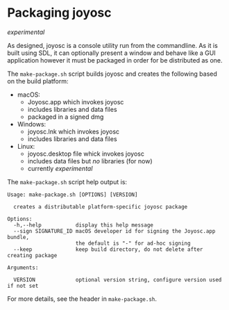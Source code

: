 Packaging joyosc
================

*experimental*

As designed, joyosc is a console utility run from the commandline. As it is built using SDL, it can optionally present a window and behave like a GUI application however it must be packaged in order for be distributed as one.

The `make-package.sh` script builds joyosc and creates the following based on the build platform:
* macOS:
  - Joyosc.app which invokes joyosc
  - includes libraries and data files
  - packaged in a signed dmg 
* Windows:
  - joyosc.lnk which invokes joyosc
  - includes libraries and data files
* Linux:
  - joyosc.desktop file whick invokes joyosc
  - includes data files but *no* libraries (for now)
  - currently *experimental*

The `make-package.sh` script help output is:
~~~
Usage: make-package.sh [OPTIONS] [VERSION]

  creates a distributable platform-specific joyosc package

Options:
  -h,--help           display this help message
  --sign SIGNATURE_ID macOS developer id for signing the Joyosc.app bundle,
                      the default is "-" for ad-hoc signing
  --keep              keep build directory, do not delete after creating package

Arguments:

  VERSION             optional version string, configure version used if not set

~~~

For more details, see the header in `make-package.sh`.
